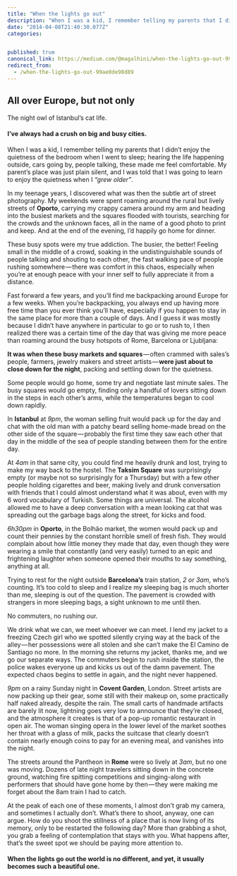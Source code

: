 ```yaml
---
title: "When the lights go out"
description: "When I was a kid, I remember telling my parents that I didn’t enjoy the quietness of the bedroom when I went to sleep; hearing the life happening outside, cars going by, people talking, these made me…"
date: "2014-04-08T21:40:30.077Z"
categories: 


published: true
canonical_link: https://medium.com/@magalhini/when-the-lights-go-out-99ae0de98d89
redirect_from:
  - /when-the-lights-go-out-99ae0de98d89
---
```


  

## All over Europe, but not only

The night owl of Istanbul’s cat life.

#### I’ve always had a crush on big and busy cities.

When I was a kid, I remember telling my parents that I didn’t enjoy the quietness of the bedroom when I went to sleep; hearing the life happening outside, cars going by, people talking, these made me feel comfortable. My parent’s place was just plain silent, and I was told that I was going to learn to enjoy the quietness when I _“grew older”_.

In my teenage years, I discovered what was then the subtle art of street photography. My weekends were spent roaming around the rural but lively streets of **Oporto**, carrying my crappy camera around my arm and heading into the busiest markets and the squares flooded with tourists, searching for the crowds and the unknown faces, all in the name of a good photo to print and keep. And at the end of the evening, I’d happily go home for dinner.

These busy spots were my true addiction. The busier, the better! Feeling small in the middle of a crowd, soaking in the undistinguishable sounds of people talking and shouting to each other, the fast walking pace of people rushing somewhere — there was comfort in this chaos, especially when you’re at enough peace with your inner self to fully appreciate it from a distance.

Fast forward a few years, and you’ll find me backpacking around Europe for a few weeks. When you’re backpacking, you always end up having more free time than you ever think you’ll have, especially if you happen to stay in the same place for more than a couple of days. And I guess it was mostly because I didn’t have anywhere in particular to go or to rush to, I then realized there was a certain time of the day that was giving me more peace than roaming around the busy hotspots of Rome, Barcelona or Ljubljana:

**It was when these busy markets and squares** — often crammed with sales’s people, farmers, jewelry makers and street artists — **were just about to close down for the night**, packing and settling down for the quietness.

Some people would go home, some try and negotiate last minute sales. The busy squares would go empty, finding only a handful of lovers sitting down in the steps in each other’s arms, while the temperatures began to cool down rapidly.

In **Istanbul** at _9pm_, the woman selling fruit would pack up for the day and chat with the old man with a patchy beard selling home-made bread on the other side of the square — probably the first time they saw each other that day in the middle of the sea of people standing between them for the entire day.

At _4am_ in that same city, you could find me heavily drunk and lost, trying to make my way back to the hostel. The **Taksim Square** was surprisingly empty (or maybe not so surprisingly for a Thursday) but with a few other people holding cigarettes and beer, making lively and drunk conversation with friends that I could almost understand what it was about, even with my 6 word vocabulary of Turkish. Some things are universal. The alcohol allowed me to have a deep conversation with a mean looking cat that was spreading out the garbage bags along the street, for kicks and food.

_6h30pm_ in **Oporto**, in the Bolhão market, the women would pack up and count their pennies by the constant horrible smell of fresh fish. They would complain about how little money they made that day, even though they were wearing a smile that constantly (and very easily) turned to an epic and frightening laughter when someone opened their mouths to say something, anything at all.

Trying to rest for the night outside **Barcelona’s** train station, _2 or 3am_, who’s counting. It’s too cold to sleep and I realize my sleeping bag is much shorter than me, sleeping is out of the question. The pavement is crowded with strangers in more sleeping bags, a sight unknown to me until then.

No commuters, no rushing our.

We drink what we can, we meet whoever we can meet. I lend my jacket to a freezing Czech girl who we spotted silently crying way at the back of the alley — her possessions were all stolen and she can’t make the El Camino de Santiago no more. In the morning she returns my jacket, thanks me, and we go our separate ways. The commuters begin to rush inside the station, the police wakes everyone up and kicks us out of the damn pavement. The expected chaos begins to settle in again, and the night never happened.

_9pm_ on a rainy Sunday night in **Covent Garden**, London. Street artists are now packing up their gear, some still with their makeup on, some practically half naked already, despite the rain. The small carts of handmade artifacts are barely lit now, lightning goes very low to announce that they’re closed, and the atmosphere it creates is that of a pop-up romantic restaurant in open air. The woman singing opera in the lower level of the market soothes her throat with a glass of milk, packs the suitcase that clearly doesn’t contain nearly enough coins to pay for an evening meal, and vanishes into the night.

The streets around the Pantheon in **Rome** were so lively at _3am_, but no one was moving. Dozens of late night travelers sitting down in the concrete ground, watching fire spitting competitions and singing-along with performers that should have gone home by then — they were making me forget about the 8am train I had to catch.

At the peak of each one of these moments, I almost don’t grab my camera, and sometimes I actually don’t. What’s there to shoot, anyway, one can argue. How do you shoot the stillness of a place that is now living of its memory, only to be restarted the following day? More than grabbing a shot, you grab a feeling of contemplation that stays with you. What happens after, that’s the sweet spot we should be paying more attention to.

#### When the lights go out the world is no different, and yet, it usually becomes such a beautiful one.
